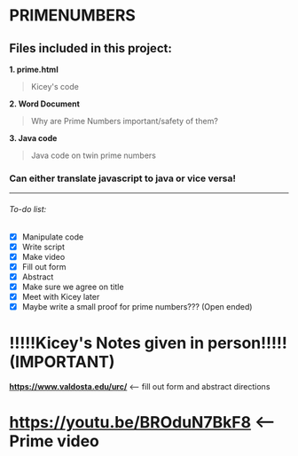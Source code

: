 # PRIMENUMBERS

## Files included in this project:

**1. prime.html** 
>Kicey's code 

**2. Word Document**
> Why are Prime Numbers important/safety of them? 

**3. Java code**
> Java code on twin prime numbers 

### Can either translate javascript to java or vice versa!

-------------------------------------------------------------------------------

###### To-do list:
- [x] Manipulate code
- [x] Write script
- [x] Make video
- [x] Fill out form
- [x] Abstract
- [x] Make sure we agree on title
- [x] Meet with Kicey later
- [x] Maybe write a small proof for prime numbers??? (Open ended)

# !!!!!Kicey's Notes given in person!!!!! (IMPORTANT)

**https://www.valdosta.edu/urc/** <-- fill out form and abstract directions

# https://youtu.be/BROduN7BkF8 <-- Prime video
